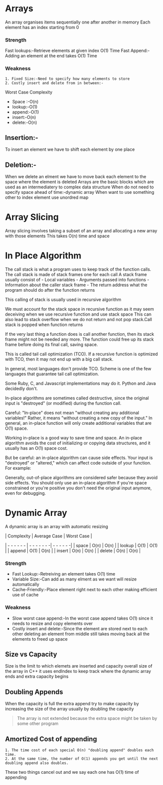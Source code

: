 # Arrays
An array organises items sequentially one after another in memory
Each element has an index starting from 0
### Strength
Fast lookups:-Retrieve elements at given index O(1) Time 
Fast Append:-Adding an element at the end takes O(1) Time
### Weakness

    1. Fixed Size:-Need to specify how many elements to store
    2. Costly insert and delete from in between:-

Worst Case Complexity
- Space :-O(n)
- lookup:-O(1)
- append:-O(1)
- insert:-O(n)
- delete:-O(n)


## Insertion:-
To insert an element we have to shift each element by one place
 
## Deletion:-

When we delete an elment we have to move back each element to the space where the element is deleted
Arrays are the basic blocks which are used as an intermediatery to complex data structure
When do not need to specify space  ahead of time:-dynamic array
When want to use something other to index element use unordred map

# Array Slicing

Array slicing involves taking a subset of an array and allocating a new array with those elements
This takes O(n) time and space

<h1 style="align:center"> In Place Algorithm</h1>
The call stack is what a program uses to keep track of the function calls. The call stack is made of stack frames one for each call
A stack frame usually consist of 
- Local variables
- Arguments passed into functions
- Information about the caller stack frame 
- The return address what the program should do after the function returns 


This calling of stack is usually used in recursive algorithm 

We must account for the stack space in recursive function as it may seem deceiving when we use recursive function and use stack space This can also lead to stack overflow when we do not return and not pop stack.Call stack is popped when function returns

If the very last thing a function does is call another function, then its stack frame might not be needed any more. The function could free up its stack frame before doing its final call, saving space. 

This is called tail call optimization (TCO). If a recursive function is optimized with TCO, then it may not end up with a big call stack. 

In general, most languages don't provide TCO. Scheme is one of the few languages that guarantee tail call optimization. 

Some Ruby, C, and Javascript implementations may do it. Python and Java decidedly don't. 

In-place algorithms are sometimes called destructive, since the original input is "destroyed" (or modified) during the function call. 

Careful: "In-place" does not mean "without creating any additional variables!" Rather, it means "without creating a new copy of the input." In general, an in-place function will only create additional variables that are O(1) space. 

Working in-place is a good way to save time and space. An in-place algorithm avoids the cost of initializing or copying data structures, and it usually has an O(1) space cost. 

But be careful: an in-place algorithm can cause side effects. Your input is "destroyed" or "altered," which can affect code outside of your function. For example: 

Generally, out-of-place algorithms are considered safer because they avoid side effects. You should only use an in-place algorithm if you're space constrained or you're positive you don't need the original input anymore, even for debugging. 

# Dynamic Array

A dynamic array is an array with automatic resizing


| Complexity  | Average Case | Worst Case |

| - - - - - - | - - - - - - -| - - - - - -|
|    space    |      O(n)    | 	  O(n)    |
|    lookup   |      O(1)    | 	  O(1)    |
|    append   |      O(1)    |    O(n)    |
|    insert   |      O(n)    | 	  O(n)    |
|    delete   |      O(n)    | 	  O(n)    |



### Strength

- Fast Lookup:-Retreiving an element takes O(1) time
- Variable Size:-Can add as many elment as we want will resize automatically
- Cache-Friendly:-Place element right next to each other making efficient use of cache
### Weakness

- Slow worst case append:-In the worst case append takes O(1) since it needs to resize and copy elements over
- Costly insert and delete:-Since the element are stored next to each other deleting an element from middle still takes moving back all the elements to freed up space

## Size vs Capacity

Size is the limit to which elemets are inserted and capacity overall size of the array in C++ it uses endIndex to keep track where the dynamic array ends and extra capacity begins

## Doubling Appends

When the capacity is full the extra append try to make capacity by increasing the size of the array usually by doubling the capacity 
> The array is not extended because the extra space might be taken by some other program

## Amortized Cost of appending

    1. The time cost of each special O(n) "doubling append" doubles each time.
    2. At the same time, the number of O(1) appends you get until the next doubling append also doubles.

These two things cancel out and we say each one has O(1) time of appending 


